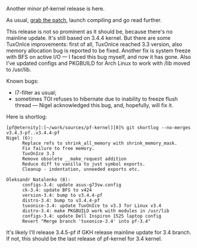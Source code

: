 Another minor pf-kernel release is here.  
  
As usual, [grab the patch](http://pf.natalenko.name/sources/3.4/patch-3.4.4-pf.bz2), launch compiling and go read further.  
  
This release is not so prominent as it should be, because there's no mainline update. It's still based on 3.4.4 kernel. But there are some TuxOnIce improvements: first of all, TuxOnIce reached 3.3 version, also memory allocation bug is reported to be fixed. Another fix is system freeze with BFS on active I/O — I faced this bug myself, and now it has gone. Also I've updated configs and PKGBUILD for Arch Linux to work with /lib moved to /usr/lib.  
  
Known bugs:  
  


  * l7-filter as usual;
  * sometimes TOI refuses to hibernate due to inability to freeze flush thread — Nigel acknowledged this bug, and, hopefully, will fix it.

  
Here is shortlog:  
  

    
    
    [pf@eternity]:[~/work/sources/pf-kernel][0]% git shortlog --no-merges v3.4.3-pf..v3.4.4-pf  
    Nigel (6):  
          Replace refs to shrink_all_memory with shrink_memory_mask.  
          Fix failure to free memory.  
          TuxOnIce 3.3  
          Remove obsolete __make_request addition  
          Reduce diff to vanilla to just symbol exports.  
          Cleanup - indentation, unneeded exports etc.  
      
    Oleksandr Natalenko (8):  
          configs-3.4: update asus-g73sw.config  
          ck-3.4: update BFS to v424  
          version-3.4: bump to v3.4.4-pf  
          distro-3.4: bump to v3.4.4-pf  
          tuxonice-3.4: update TuxOnIce to v3.3 for Linux v3.4  
          distro-3.4: make PKGBUILD work with modules in /usr/lib  
          configs-3.4: update Dell Inspiron 1525 laptop config  
          Revert "Merge branch 'tuxonice-3.4' into pf-3.4"

  
  
It's likely I'll release 3.4.5-pf if GKH release mainline update for 3.4 branch. If not, this should be the last release of pf-kernel for 3.4 kernel.
